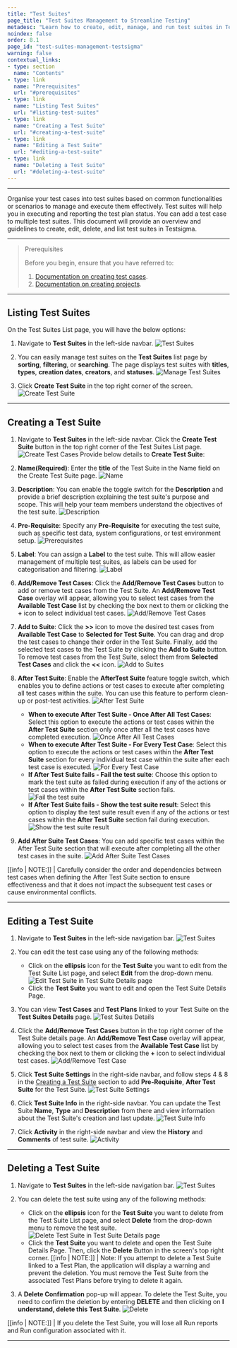```yaml
---
title: "Test Suites"
page_title: "Test Suites Management to Streamline Testing"
metadesc: "Learn how to create, edit, manage, and run test suites in Testsigma. This documentation helps you organise test cases and make test execution more efficient."
noindex: false
order: 8.1
page_id: "test-suites-management-testsigma"
warning: false
contextual_links:
- type: section
  name: "Contents" 
- type: link
  name: "Prerequisites"
  url: "#prerequisites"
- type: link
  name: "Listing Test Suites"
  url: "#listing-test-suites"
- type: link
  name: "Creating a Test Suite"
  url: "#creating-a-test-suite"
- type: link
  name: "Editing a Test Suite"
  url: "#editing-a-test-suite"   
- type: link
  name: "Deleting a Test Suite"
  url: "#deleting-a-test-suite"  
---
```


---

Organise your test cases into test suites based on common functionalities or scenarios to manage and execute them effectively. Test suites will help you in executing and reporting the test plan status. You can add a test case to multiple test suites. This document will provide an overview and guidelines to create, edit, delete, and list test suites in Testsigma.

---

> <p id="prerequisites">Prerequisites</p>
> 
> Before you begin, ensure that you have referred to:
> 1. [Documentation on creating test cases](https://testsigma.com/docs/test-cases/manage/add-edit-delete/).
> 2. [Documentation on creating projects](https://testsigma.com/docs/projects/overview/). 

---

## **Listing Test Suites**

On the Test Suites List page, you will have the below options:

1. Navigate to **Test Suites** in the left-side navbar.
   ![Test Suites](https://s3.amazonaws.com/static-docs.testsigma.com/new_images/projects/test_suites/test_suites_1.png)

2. You can easily manage test suites on the **Test Suites** list page by **sorting**, **filtering**, or **searching**. The page displays test suites with **titles**, **types**, **creation dates**, **creators**, and **statuses**.
   ![Manage Test Suites](https://s3.amazonaws.com/static-docs.testsigma.com/new_images/projects/test_suites/test_suites_2.png)

3. Click **Create Test Suite** in the top right corner of the screen. 
   ![Create Test Suite](https://s3.amazonaws.com/static-docs.testsigma.com/new_images/projects/test_suites/test_suites_3.png)

---

## **Creating a Test Suite**

1. Navigate to **Test Suites** in the left-side navbar. Click the **Create Test Suite** button in the top right corner of the Test Suites List page. 
   ![Create Test Cases](https://s3.amazonaws.com/static-docs.testsigma.com/new_images/projects/test_suites/test_suites_0.1.png)
   Provide below details to **Create Test Suite**:

2. **Name(Required)**: Enter the **title** of the Test Suite in the Name field on the Create Test Suite page.
   ![Name](https://s3.amazonaws.com/static-docs.testsigma.com/new_images/projects/test_suites/test_suites_0.2.1.png)

3. **Description**: You can enable the toggle switch for the **Description** and provide a brief description explaining the test suite's purpose and scope. This will help your team members understand the objectives of the test suite.
   ![Description](https://s3.amazonaws.com/static-docs.testsigma.com/new_images/projects/test_suites/test_suite_0.3.png)

4. **Pre-Requisite**: Specify any **Pre-Requisite** for executing the test suite, such as specific test data, system configurations, or test environment setup.
   ![Prerequisites](https://s3.amazonaws.com/static-docs.testsigma.com/new_images/projects/test_suites/test_suites_0.4.png)

5. **Label**: You can assign a **Label** to the test suite. This will allow easier management of multiple test suites, as labels can be used for categorisation and filtering.
   ![Label](https://s3.amazonaws.com/static-docs.testsigma.com/new_images/projects/test_suites/test_suites_0.5.png)

6. **Add/Remove Test Cases**: Click the **Add/Remove Test Cases** button to add or remove test cases from the Test Suite. An **Add/Remove Test Case** overlay will appear, allowing you to select test cases from the **Available Test Case** list by checking the box next to them or clicking the **+** icon to select individual test cases.
   ![Add/Remove Test Cases](https://s3.amazonaws.com/static-docs.testsigma.com/new_images/projects/test_suites/test_suites_0.6.png)

7. **Add to Suite**: Click the **>>** icon to move the desired test cases from **Available Test Case** to **Selected for Test Suite**. You can drag and drop the test cases to change their order in the Test Suite. Finally, add the selected test cases to the Test Suite by clicking the **Add to Suite** button. To remove test cases from the Test Suite, select them from **Selected Test Cases** and click the **<<** icon.
   ![Add to Suites](https://s3.amazonaws.com/static-docs.testsigma.com/new_images/projects/test_suites/test_suites_0.7.png)

8. **After Test Suite**: Enable the **AfterTest Suite** feature toggle switch, which enables you to define actions or test cases to execute after completing all test cases within the suite. You can use this feature to perform clean-up or post-test activities.
   ![After Test Suite](https://s3.amazonaws.com/static-docs.testsigma.com/new_images/projects/test_suites/test_suites_0.8.png)

    - **When to execute After Test Suite - Once After All Test Cases**: Select this option to execute the actions or test cases within the **After Test Suite** section only once after all the test cases have completed execution.
    ![Once After All Test Cases](https://s3.amazonaws.com/static-docs.testsigma.com/new_images/projects/test_suites/test_suites_0.9.png)
    - **When to execute After Test Suite - For Every Test Case**: Select this option to execute the actions or test cases within the **After Test Suite** section for every individual test case within the suite after each test case is executed.
    ![For Every Test Case](https://s3.amazonaws.com/static-docs.testsigma.com/new_images/projects/test_suites/test_suites_0.10.png)
    - **If After Test Suite fails - Fail the test suite**: Choose this option to mark the test suite as failed during execution if any of the actions or test cases within the **After Test Suite** section fails.
    ![Fail the test suite](https://s3.amazonaws.com/static-docs.testsigma.com/new_images/projects/test_suites/test_suites_0.11.png)
    - **If After Test Suite fails - Show the test suite result**: Select this option to display the test suite result even if any of the actions or test cases within the **After Test Suite** section fail during execution.
    ![Show the test suite result](https://s3.amazonaws.com/static-docs.testsigma.com/new_images/projects/test_suites/test_suites_0.12.png)
9.  **Add After Suite Test Cases**: You can add specific test cases within the After Test Suite section that will execute after completing all the other test cases in the suite. 
    ![Add After Suite Test Cases](https://s3.amazonaws.com/static-docs.testsigma.com/new_images/projects/test_suites/test_suites_0.13.png)

[[info | NOTE:]]
| Carefully consider the order and dependencies between test cases when defining the After Test Suite section to ensure effectiveness and that it does not impact the subsequent test cases or cause environmental conflicts.

---

## **Editing a Test Suite**

1. Navigate to **Test Suites** in the left-side navigation bar. 
   ![Test Suites](https://s3.amazonaws.com/static-docs.testsigma.com/new_images/projects/test_suites/Edit_test_suite_1.png)

2. You can edit the test case using any of the following methods:
    - Click on the **ellipsis** icon for the **Test Suite** you want to edit from the Test Suite List page, and select **Edit** from the drop-down menu. ![Edit Test Suite in Test Suite Details page](https://s3.amazonaws.com/static-docs.testsigma.com/new_images/projects/test_suites/Edit_test_suite_2.png)
    - Click the **Test Suite** you want to edit and open the Test Suite Details Page.
3. You can view **Test Cases** and **Test Plans** linked to your Test Suite on the **Test Suites Details** page.
   ![Test Suites Details](https://s3.amazonaws.com/static-docs.testsigma.com/new_images/projects/test_suites/Edit_test_suite_3.png)

4. Click the **Add/Remove Test Cases** button in the top right corner of the Test Suite details page. An **Add/Remove Test Case** overlay will appear, allowing you to select test cases from the **Available Test Case** list by checking the box next to them or clicking the **+** icon to select individual test cases.
   ![Add/Remove Test Case](https://s3.amazonaws.com/static-docs.testsigma.com/new_images/projects/test_suites/Edit_test_suite_4.png)

5. Click **Test Suite Settings** in the right-side navbar, and follow steps 4 & 8 in the [Creating a Test Suite](https://testsigma.com/docs/test-management/test-suites/overview/#creating-a-test-suite) section to add **Pre-Requisite**, **After Test Suite** for the Test Suite.
   ![Test Suite Settings](https://s3.amazonaws.com/static-docs.testsigma.com/new_images/projects/test_suites/Edit_test_suite_5.1.png)

6. Click **Test Suite Info** in the right-side navbar. You can update the Test Suite **Name**, **Type** and **Description** from there and view information about the Test Suite's creation and last update.
   ![Test Suite Info](https://s3.amazonaws.com/static-docs.testsigma.com/new_images/projects/test_suites/Edit_test_suite_6.1.png)

7. Click **Activity** in the right-side navbar and view the **History** and **Comments** of test suite. 
   ![Activity](https://s3.amazonaws.com/static-docs.testsigma.com/new_images/projects/test_suites/Edit_test_suite_7.png)

---

## **Deleting a Test Suite**

1. Navigate to **Test Suites** in the left-side navigation bar.
   ![Test Suites](https://s3.amazonaws.com/static-docs.testsigma.com/new_images/projects/test_suites/Edit_test_suite_1.png)

2. You can delete the test suite using any of the following methods:
    - Click on the **ellipsis** icon for the **Test Suite** you want to delete from the Test Suite List page, and select **Delete** from the drop-down menu to remove the test suite. ![Delete Test Suite in Test Suite Details page](https://s3.amazonaws.com/static-docs.testsigma.com/new_images/projects/test_suites/Delete_test_suite_2.png)
    - Click the **Test Suite** you want to delete and open the Test Suite Details Page. Then, click the **Delete** Button in the screen's top right corner.
[[info | NOTE:]]
| Note: If you attempt to delete a Test Suite linked to a Test Plan, the application will display a warning and prevent the deletion. You must remove the Test Suite from the associated Test Plans before trying to delete it again.
3. A **Delete Confirmation** pop-up will appear. To delete the Test Suite, you need to confirm the deletion by entering **DELETE** and then clicking on **I understand, delete this Test Suite**. 
   ![Delete](https://s3.amazonaws.com/static-docs.testsigma.com/new_images/projects/test_suites/Delete_test_suite_3.png)
   

[[info | NOTE:]]
| If you delete the Test Suite, you will lose all Run reports and Run configuration associated with it.

---
